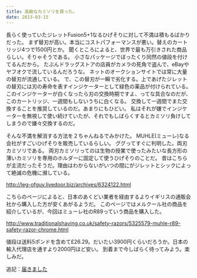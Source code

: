 ```yaml
---
title: 高級なカミソリを買った。
date: 2013-03-15
---
```


長らく使っていたジレットFusion5+1なるひげそりに対して不満は積もるばかりだった。
まず替刃が高い。本当にコストパフォーマンスが悪い。替えのカートリッジ4つで1500円とか。
聞くところによると、世界で最も万引きされた商品らしい。そりゃそうである。
小さなパッケージでぼったくり同然の値段を付けてるんだから。
たぶんドラッグストアの店員がカメラの死角で盗んで、eBayやヤフオクで流しているんだろうな。
ネットのオークションサイトでは常に大量の替刃が流通している。
で、この替刃が一瞬で劣化する。上であげたジレットの替刃には刃の寿命を表すインジケーターとして緑色の薬品が付けられている。
このインジケーターが白くなったら刃の交換時期ですよ、ってな具合なのだが、このカートリッジ、一週間もしないうちに白くなる。
交換して一週間でまた交換することを推奨しているのだ。あまりにもひどい。
私はそれが嫌でインジケーターを無視して使い続けていたが、それでもしばらくするとカミソリ負けしてしまうので嫌々交換するのだ。

そんな不満を解消する方法を２ちゃんねるでみかけた。
MUHLE(ミューレ)なる会社がすごいひげそりを販売しているらしい。
ググってすぐに判明した。両刃カミソリである。
両刃カミソリってのは生物の授業で使ったみたいな長方形の薄いカミソリを専用のホルダーに固定して使うひげそりのことだ。
昔はこちらが主流だったそうだ。理由はわからないがいつの間にがジレットとシックによって絶滅の危機に瀕している。

<http://leg-ofguy.livedoor.biz/archives/6324122.html>

こちらのページによると、日本のあくどい業者を経由するよりイギリスの通販会社から購入した方が安くあがるようだ。
このページではメルクール社の商品を紹介しているが、今回はミューレ社のR89っていう商品を購入した。

<http://www.traditionalshaving.co.uk/safety-razors/5325579-muhle-r89-safety-razor-chrome.html>



値段は送料5ポンドを含めて£26.29。だいたい3900円くらいだろうか。日本の輸入代理店を通すより2000円ほど安い。
到着まで今しばらく待ってみよう。楽しみだ。

追記：[届きました](/post/67066372398/)
